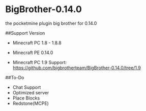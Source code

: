 # BigBrother-0.14.0
the pocketmine plugin big brother for 0.14.0 

##Support Version
- Minecraft PC 1.8 - 1.8.8
- Minecraft PE 0.14.0

- Minecraft PC 1.9 Support: https://github.com/bigbrotherteam/BigBrother-0.14.0/tree/1.9

##To-Do
- Chat Support
- Optimized server
- Place Blocks
- Redstone(MCPE)
